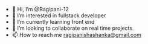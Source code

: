- 👋 Hi, I’m @Ragipani-12
- 👀 I’m interested in fullstack developer
- 🌱 I’m currently learning front end 
- 💞️ I’m looking to collaborate on real time projects 
- 📫 How to reach me ragipanishashanka@gmail.com

<!---
Ragipani-12/Ragipani-12 is a ✨ special ✨ repository because its `README.md` (this file) appears on your GitHub profile.
You can click the Preview link to take a look at your changes.
--->
